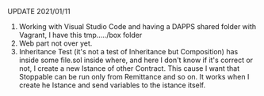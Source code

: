 UPDATE 2021/01/11
1) Working with Visual Studio Code and having a DAPPS shared folder with Vagrant, I have this tmp...../box folder
2) Web part not over yet.
3) Inheritance Test (it's not a test of Inheritance but Composition) has inside some file.sol inside where, and here I don't know if it's correct or not, I create a new Istance of other Contract. This cause I want that Stoppable can be run only from Remittance and so on. It works when I create he Istance and send variables to the istance itself.
